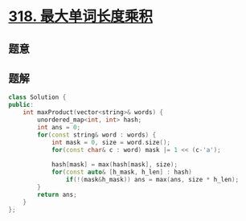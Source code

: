 #  [318. 最大单词长度乘积](https://leetcode-cn.com/problems/maximum-product-of-word-lengths/)

## 题意



## 题解



```c++
class Solution {
public:
    int maxProduct(vector<string>& words) {
        unordered_map<int, int> hash;
        int ans = 0;
        for(const string& word : words) {
            int mask = 0, size = word.size();
            for(const char& c : word) mask |= 1 << (c-'a');
            
            hash[mask] = max(hash[mask], size);
            for(const auto& [h_mask, h_len] : hash)
                if(!(mask&h_mask)) ans = max(ans, size * h_len);
        }
        return ans;
    }
};
```



```python3

```

